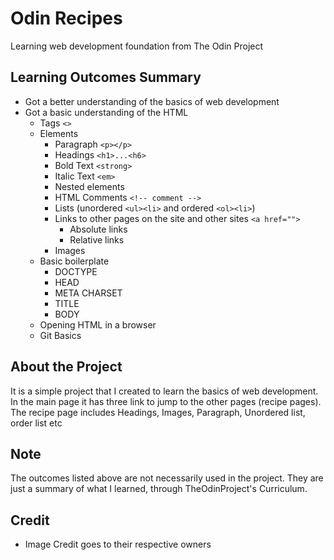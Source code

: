 # Odin Recipes
Learning web development foundation from The Odin Project

## Learning Outcomes Summary
- Got a better understanding of the basics of web development
- Got a basic understanding of the HTML
  - Tags `<>`
  - Elements
    - Paragraph `<p></p>`
    - Headings `<h1>...<h6>`
    - Bold Text `<strong>`
    - Italic Text `<em>`
    - Nested elements 
    - HTML Comments `<!-- comment -->`
    - Lists (unordered `<ul><li>` and ordered `<ol><li>`) 
    - Links to other pages on the site and other sites `<a href="">`
      - Absolute links
      - Relative links
    - Images
  - Basic boilerplate
    - DOCTYPE
    - HEAD
    - META CHARSET
    - TITLE
    - BODY
  - Opening HTML in a browser
  - Git Basics

## About the Project
It is a simple project that I created to learn the basics of web development. In the main page it has three link to jump to the other pages (recipe pages). The recipe page includes Headings, Images, Paragraph, Unordered list, order list  etc

## Note
The outcomes listed above are not necessarily used in the project. They are just a summary of what I learned, through TheOdinProject's Curriculum.

## Credit
- Image Credit goes to their respective owners